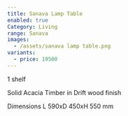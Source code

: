 ```yaml
---
title: Sanava Lamp Table
enabled: true
Category: Living
range: Sanava
images:
  - /assets/sanava lamp table.png
variants:
  - price: 19500
---
```

1 shelf

Solid Acacia Timber in Drift wood finish

Dimensions
L 590xD 450xH 550 mm
